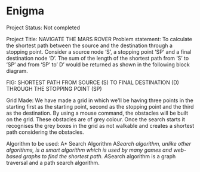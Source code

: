 # Enigma
Project Status: Not completed 

Project Title: NAVIGATE THE MARS ROVER 
Problem statement: To calculate the shortest path between the source and the destination through a stopping point.
Consider a source node ‘S’, a stopping point ‘SP’ and a final destination node ‘D’. The sum of the length of the shortest path from ‘S’ to ‘SP’ and from ‘SP’ to’ D’ would be returned as shown in the following block diagram.

FIG: SHORTEST PATH FROM SOURCE (S) TO FINAL DESTINATION (D) THROUGH THE STOPPING POINT (SP)

Grid Made:
We have made a grid in which we'll be having three points in the starting first as the starting point, second as the stopping point and the third as the destination. 
By using a mouse command, the obstacles will be built on the grid. These obstacles are of grey colour.
Once the search starts it recognises the grey boxes in the grid as not walkable and creates a shortest path considering the obstacles.

Algorithm to be used: A* Search Algorithm
A*Search algorithm, unlike other algorithms, is a smart algorithm which is used by many games and web-based graphs to find the shortest path. A*Search algorithm is a graph traversal and a path search algorithm.
